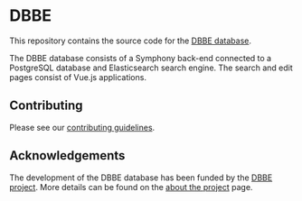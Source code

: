 # DBBE

This repository contains the source code for the [DBBE database](https://www.dbbe.ugent.be/).

The DBBE database consists of a Symphony back-end connected to a PostgreSQL database and Elasticsearch search engine. The search and edit pages consist of Vue.js applications.

## Contributing

Please see our [contributing guidelines](CONTRIBUTING.md).

## Acknowledgements

The development of the DBBE database has been funded by the [DBBE project](https://www.projectdbbe.ugent.be/). More details can be found on the [about the project](https://www.projectdbbe.ugent.be/about-the-project/) page.
